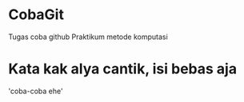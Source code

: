 # CobaGit
Tugas coba github Praktikum metode komputasi
# Kata kak alya cantik, isi bebas aja #
'coba-coba ehe'